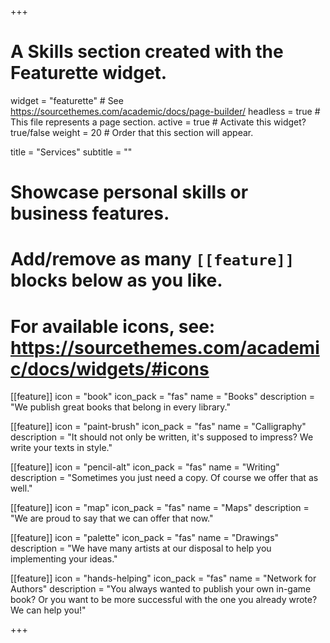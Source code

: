 +++
# A Skills section created with the Featurette widget.
widget = "featurette"  # See https://sourcethemes.com/academic/docs/page-builder/
headless = true  # This file represents a page section.
active = true  # Activate this widget? true/false
weight = 20  # Order that this section will appear.

title = "Services"
subtitle = ""

# Showcase personal skills or business features.
# 
# Add/remove as many `[[feature]]` blocks below as you like.
# 
# For available icons, see: https://sourcethemes.com/academic/docs/widgets/#icons

[[feature]]
  icon = "book"
  icon_pack = "fas"
  name = "Books"
  description = "We publish great books that belong in every library."

[[feature]]
  icon = "paint-brush"
  icon_pack = "fas"
  name = "Calligraphy"
  description = "It should not only be written, it's supposed to impress? We write your texts in style."  

[[feature]]
  icon = "pencil-alt"
  icon_pack = "fas"
  name = "Writing"
  description = "Sometimes you just need a copy. Of course we offer that as well."

[[feature]]
  icon = "map"
  icon_pack = "fas"
  name = "Maps"
  description = "We are proud to say that we can offer that now."
  
[[feature]]
  icon = "palette"
  icon_pack = "fas"
  name = "Drawings"
  description = "We have many artists at our disposal to help you implementing your ideas."
  
[[feature]]
  icon = "hands-helping"
  icon_pack = "fas"
  name = "Network for Authors"
  description = "You always wanted to publish your own in-game book? Or you want to be more successful with the one you already wrote? We can help you!"



  
+++
